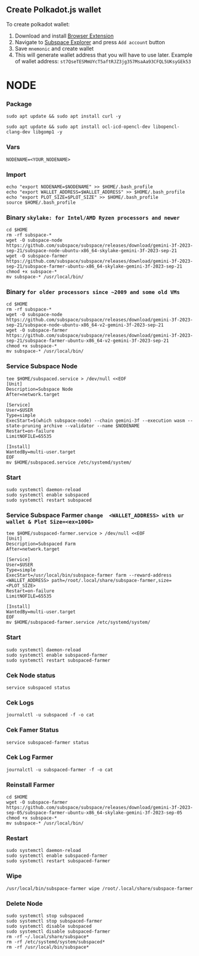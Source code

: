 ## Create Polkadot.js wallet
To create polkadot wallet:
1. Download and install [Browser Extension](https://polkadot.js.org/extension/)
2. Navigate to [Subspace Explorer](https://polkadot.js.org/apps/?rpc=wss%3A%2F%2Feu-1.gemini-2a.subspace.network%2Fws#/accounts) and press `Add account` button
3. Save `mnemonic` and create wallet
4. This will generate wallet address that you will have to use later. Example of wallet address: `st7QseTESMmUYcT5aftRJZ3jg357MsaAa93CFQL5UKsyGEk53`


# NODE
### Package
```
sudo apt update && sudo apt install curl -y
```
```
sudo apt update && sudo apt install ocl-icd-opencl-dev libopencl-clang-dev libgomp1 -y
```
### Vars
```
NODENAME=<YOUR_NODENAME>
```
### Import
```
echo "export NODENAME=$NODENAME" >> $HOME/.bash_profile
echo "export WALLET_ADDRESS=$WALLET_ADDRESS" >> $HOME/.bash_profile
echo "export PLOT_SIZE=$PLOT_SIZE" >> $HOME/.bash_profile
source $HOME/.bash_profile
```
### Binary `skylake: for Intel/AMD Ryzen processors and newer`
```
cd $HOME
rm -rf subspace-*
wget -O subspace-node https://github.com/subspace/subspace/releases/download/gemini-3f-2023-sep-21/subspace-node-ubuntu-x86_64-skylake-gemini-3f-2023-sep-21
wget -O subspace-farmer https://github.com/subspace/subspace/releases/download/gemini-3f-2023-sep-21/subspace-farmer-ubuntu-x86_64-skylake-gemini-3f-2023-sep-21
chmod +x subspace-*
mv subspace-* /usr/local/bin/
```
### Binary `for older processors since ~2009 and some old VMs`
```
cd $HOME
rm -rf subspace-*
wget -O subspace-node https://github.com/subspace/subspace/releases/download/gemini-3f-2023-sep-21/subspace-node-ubuntu-x86_64-v2-gemini-3f-2023-sep-21
wget -O subspace-farmer https://github.com/subspace/subspace/releases/download/gemini-3f-2023-sep-21/subspace-farmer-ubuntu-x86_64-v2-gemini-3f-2023-sep-21
chmod +x subspace-*
mv subspace-* /usr/local/bin/
```


### Service Subspace Node
 ```
tee $HOME/subspaced.service > /dev/null <<EOF
[Unit]
Description=Subspace Node
After=network.target

[Service]
User=$USER
Type=simple
ExecStart=$(which subspace-node) --chain gemini-3f --execution wasm --state-pruning archive --validator --name $NODENAME
Restart=on-failure
LimitNOFILE=65535

[Install]
WantedBy=multi-user.target
EOF
mv $HOME/subspaced.service /etc/systemd/system/
```
### Start
```
sudo systemctl daemon-reload
sudo systemctl enable subspaced
sudo systemctl restart subspaced
```

### Service Subspace Farmer `change  <WALLET_ADDRESS> with ur wallet & Plot Size=<ex=100G>`
```
tee $HOME/subspaced-farmer.service > /dev/null <<EOF
[Unit]
Description=Subspaced Farm
After=network.target

[Service]
User=$USER
Type=simple
ExecStart=/usr/local/bin/subspace-farmer farm --reward-address <WALLET_ADDRESS> path=/root/.local/share/subspace-farmer,size=<PLOT_SIZE>
Restart=on-failure
LimitNOFILE=65535

[Install]
WantedBy=multi-user.target
EOF
mv $HOME/subspaced-farmer.service /etc/systemd/system/
```

### Start
```
sudo systemctl daemon-reload
sudo systemctl enable subspaced-farmer
sudo systemctl restart subspaced-farmer
```
### Cek Node status
```
service subspaced status
```
### Cek Logs
```
journalctl -u subspaced -f -o cat
```
### Cek Famer Status
```
service subspaced-farmer status
```
### Cek Log Farmer
```
journalctl -u subspaced-farmer -f -o cat
```
### Reinstall Farmer
```
cd $HOME
wget -O subspace-farmer https://github.com/subspace/subspace/releases/download/gemini-3f-2023-sep-05/subspace-farmer-ubuntu-x86_64-skylake-gemini-3f-2023-sep-05
chmod +x subspace-*
mv subspace-* /usr/local/bin/
```
### Restart
```
sudo systemctl daemon-reload
sudo systemctl enable subspaced-farmer
sudo systemctl restart subspaced-farmer
```

### Wipe
```
/usr/local/bin/subspace-farmer wipe /root/.local/share/subspace-farmer
```


### Delete Node
```
sudo systemctl stop subspaced
sudo systemctl stop subspaced-farmer
sudo systemctl disable subspaced
sudo systemctl disable subspaced-farmer
rm -rf ~/.local/share/subspace*
rm -rf /etc/systemd/system/subspaced*
rm -rf /usr/local/bin/subspace*
```



